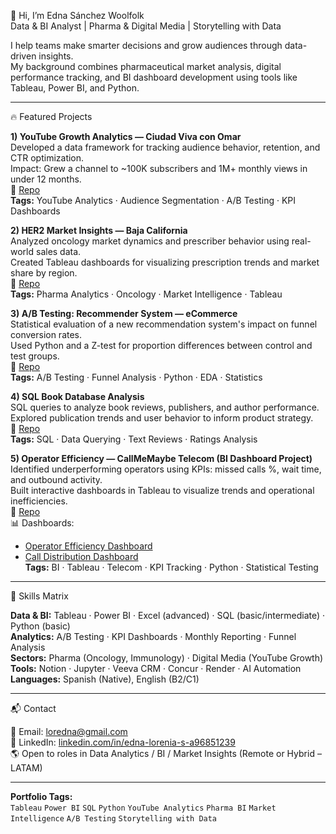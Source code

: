 👋 Hi, I’m Edna Sánchez Woolfolk  
Data & BI Analyst | Pharma & Digital Media | Storytelling with Data  

I help teams make smarter decisions and grow audiences through data-driven insights.  
My background combines pharmaceutical market analysis, digital performance tracking, and BI dashboard development using tools like Tableau, Power BI, and Python.

---

🔥 Featured Projects

**1) YouTube Growth Analytics — Ciudad Viva con Omar**  
Developed a data framework for tracking audience behavior, retention, and CTR optimization.  
Impact: Grew a channel to ~100K subscribers and 1M+ monthly views in under 12 months.  
🔗 [Repo](https://github.com/ednasanchez-analytics/youtube-analytics-growth)  
**Tags:** YouTube Analytics · Audience Segmentation · A/B Testing · KPI Dashboards  

**2) HER2 Market Insights — Baja California**  
Analyzed oncology market dynamics and prescriber behavior using real-world sales data.  
Created Tableau dashboards for visualizing prescription trends and market share by region.  
🔗 [Repo](https://github.com/yourusername/MERCADO_HER2_BAJA_CALIFORNIA)  
**Tags:** Pharma Analytics · Oncology · Market Intelligence · Tableau  

**3) A/B Testing: Recommender System — eCommerce**  
Statistical evaluation of a new recommendation system's impact on funnel conversion rates.  
Used Python and a Z-test for proportion differences between control and test groups.  
🔗 [Repo](https://github.com/yourusername/AB_TEST)  
**Tags:** A/B Testing · Funnel Analysis · Python · EDA · Statistics  

**4) SQL Book Database Analysis**  
SQL queries to analyze book reviews, publishers, and author performance.  
Explored publication trends and user behavior to inform product strategy.  
🔗 [Repo](https://github.com/yourusername/PROYECTO_SQL)  
**Tags:** SQL · Data Querying · Text Reviews · Ratings Analysis  

**5) Operator Efficiency — CallMeMaybe Telecom (BI Dashboard Project)**  
Identified underperforming operators using KPIs: missed calls %, wait time, and outbound activity.  
Built interactive dashboards in Tableau to visualize trends and operational inefficiencies.  
🔗 [Repo](https://github.com/yourusername/Analisis_de_Eficiencia_de_Operadores_CallMeMaybe_revisado)  
📊 Dashboards:  
- [Operator Efficiency Dashboard](https://public.tableau.com/views/DashboardFinalTripleTenCallMeMaybeSprint14OperadoresIneficaces/Dashboard1Eficiencia)  
- [Call Distribution Dashboard](https://public.tableau.com/views/DashboardFinalTripleTenCallMeMaybeSprint14/Dashboard2Distribucin)  
**Tags:** BI · Tableau · Telecom · KPI Tracking · Python · Statistical Testing  

---

🧠 Skills Matrix

**Data & BI:** Tableau · Power BI · Excel (advanced) · SQL (basic/intermediate) · Python (basic)  
**Analytics:** A/B Testing · KPI Dashboards · Monthly Reporting · Funnel Analysis  
**Sectors:** Pharma (Oncology, Immunology) · Digital Media (YouTube Growth)  
**Tools:** Notion · Jupyter · Veeva CRM · Concur · Render · AI Automation  
**Languages:** Spanish (Native), English (B2/C1)  

---

📬 Contact

📧 Email: loredna@gmail.com  
🔗 LinkedIn: [linkedin.com/in/edna-lorenia-s-a96851239](https://linkedin.com/in/edna-lorenia-s-a96851239)  
🌎 Open to roles in Data Analytics / BI / Market Insights (Remote or Hybrid – LATAM)

---

**Portfolio Tags:**  
`Tableau` `Power BI` `SQL` `Python` `YouTube Analytics` `Pharma BI` `Market Intelligence` `A/B Testing` `Storytelling with Data`  

